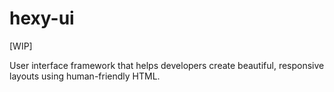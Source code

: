 # hexy-ui

[WIP]

User interface framework that helps developers create beautiful, responsive layouts using human-friendly HTML.
